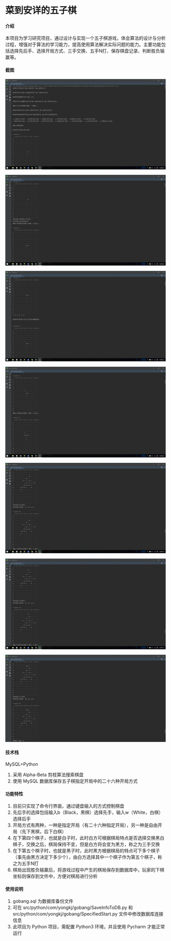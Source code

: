 # 菜到安详的五子棋

#### 介绍
本项目为学习研究项目，通过设计与实现一个五子棋游戏，体会算法的设计与分析过程，增强对于算法的学习能力，提高使用算法解决实际问题的能力。主要功能包括选择先后手、选择开局方式、三手交换、五手N打、保存棋盘记录、判断胜负输赢等。

#### 截图

![20210219094825.png](src/resources/screenshot/20210219094825.png)

![20210219094904.png](src/resources/screenshot/20210219094904.png)

![20210219094924.png](src/resources/screenshot/20210219094924.png)

![20210219094944.png](src/resources/screenshot/20210219094944.png)

![20210219094810.png](src/resources/screenshot/20210219094810.png)

![20210219094751.png](src/resources/screenshot/20210219094751.png)

![20210219094726.png](src/resources/screenshot/20210219094726.png)

#### 技术栈
MySQL+Python

1.  采用 Alpha-Beta 剪枝算法搜索棋盘
2.  使用 MySQL 数据库保存五子棋指定开局中的二十六种开局方式

#### 功能特性

1.  目前只实现了命令行界面，通过键盘输入的方式控制棋盘
2.  先后手的选择包括输入b（Black，黑棋）选择先手，输入w（White，白棋）选择后手
3.  开局方式有两种，一种是指定开局（有二十六种指定开局），另一种是自由开局（先下黑棋，后下白棋）
4.  在下第四个棋子，也就是白子时，此时白方可根据棋局特点是否选择交换黑白棋子，交换之后，棋局保持不变，但是白方将会变为黑方，称之为三手交换
5.  在下第五个棋子时，也就是黑子时，此时黑方根据棋局的特点可下多个棋子（事先由黑方决定下多少个），由白方选择其中一个棋子作为第五个棋子，称之为五手N打
6.  棋局出现胜负输赢后，将游戏过程中产生的棋局保存到数据库中，玩家的下棋坐标则保存到文件中，方便对棋局进行分析

#### 使用说明

1.  gobang.sql 为数据库备份文件
2.  可在 src/python/com/yongkj/gobang/SaveInfoToDB.py 和 src/python/com/yongkj/gobang/SpecifiedStart.py 文件中修改数据库连接信息
3.  此项目为 Python 项目，需配置 Python3 环境，并且使用 Pycharm 才能正常运行
